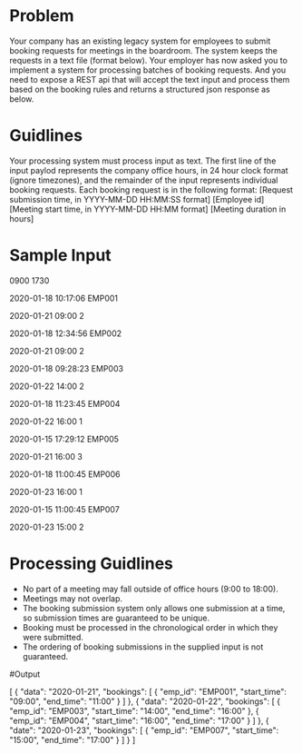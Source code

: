 # Problem

Your company has an existing legacy system for employees to submit booking requests for meetings
in the boardroom. The system keeps the requests in a text file (format below). Your employer has
now asked you to implement a system for processing batches of booking requests. And you need to
expose a REST api that will accept the text input and process them based on the booking rules and
returns a structured json response as below.

# Guidlines
Your processing system must process input as text. The first line of the input paylod
represents the company office hours, in 24 hour clock format (ignore timezones), and the
remainder of the input represents individual booking requests. Each booking request is in
the following format:
[Request submission time, in YYYY-MM-DD HH:MM:SS format] [Employee id]
[Meeting start time, in YYYY-MM-DD HH:MM format] [Meeting duration in hours]

# Sample Input

0900 1730

2020-01-18 10:17:06 EMP001

2020-01-21 09:00 2

2020-01-18 12:34:56 EMP002

2020-01-21 09:00 2

2020-01-18 09:28:23 EMP003

2020-01-22 14:00 2

2020-01-18 11:23:45 EMP004

2020-01-22 16:00 1

2020-01-15 17:29:12 EMP005

2020-01-21 16:00 3

2020-01-18 11:00:45 EMP006

2020-01-23 16:00 1

2020-01-15 11:00:45 EMP007

2020-01-23 15:00 2

# Processing Guidlines

- No part of a meeting may fall outside of office hours (9:00 to 18:00).
- Meetings may not overlap.
- The booking submission system only allows one submission at a time, so submission
  times are guaranteed to be unique.
- Booking must be processed in the chronological order in which they were submitted.
- The ordering of booking submissions in the supplied input is not guaranteed.



#Output

[
{
"data": "2020-01-21",
"bookings": [
{
"emp_id": "EMP001",
"start_time": "09:00",
"end_time": "11:00"
}
]
},
{
"data": "2020-01-22",
"bookings": [
{
"emp_id": "EMP003",
"start_time": "14:00",
"end_time": "16:00"
},
{
"emp_id": "EMP004",
"start_time": "16:00",
"end_time": "17:00"
}
]
},
{
"date": "2020-01-23",
"bookings": [
{
"emp_id": "EMP007",
"start_time": "15:00",
"end_time": "17:00"
}
]
}
]
